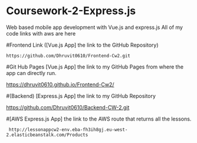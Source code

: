 # Coursework-2-Express.js
Web based mobile app development with Vue.js and express.js
All of my code links with aws are here

#Frontend Link ([Vue.js App] the link to the GitHub Repository)

	https://github.com/Dhruvit0610/Frontend-Cw2.git

#Git Hub Pages 	[Vue.js App] the link to my GitHub Pages from where the app can directly run.

  https://dhruvit0610.github.io/Frontend-Cw2/
    

#(Backend) [Express.js App] the link to my GitHub Repository 

  https://github.com/Dhruvit0610/Backend-CW-2.git


#[AWS Express.js App] the link to the AWS route that returns all the lessons.

	 http://lessonappcw2-env.eba-fh3ih8gj.eu-west-2.elasticbeanstalk.com/Products


